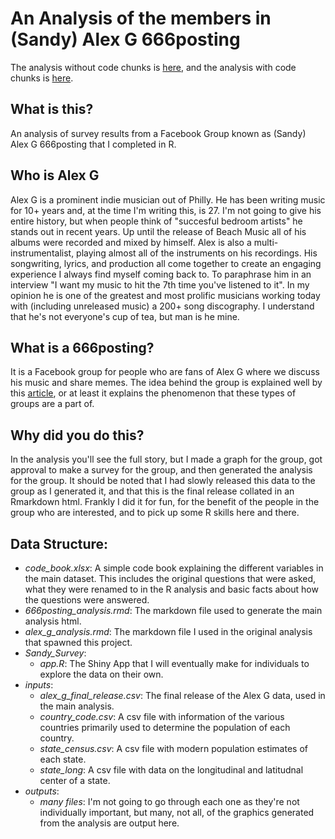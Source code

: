 # An Analysis of the members in (Sandy) Alex G 666posting
The analysis without code chunks is [here](https://bookdown.org/connect/#/apps/5642/access), and the analysis with code chunks is [here](https://htmlpreview.github.io/?https://github.com/tnieuwe/Alex_G_666posting/blob/master/666posting_analysis_w_code.html).

## What is this?
An analysis of survey results from a Facebook Group known as (Sandy) Alex G 666posting that I completed in R.

## Who is Alex G
 Alex G is a prominent indie musician out of Philly.  He has been writing music for 10+ years and, at the time I'm writing this, is 27. I'm not going to give his entire history, but when people think of "succesful bedroom artists" he stands out in recent years. Up until the release of Beach Music all of his albums were recorded and mixed by himself. Alex is also a multi-instrumentalist, playing almost all of the instruments on his recordings. His songwriting, lyrics, and production all come together to create an engaging experience I always find myself coming back to. To paraphrase him in an interview "I want my music to hit the 7th time you've listened to it". In my opinion he is one of the greatest and most prolific musicians working today with (including unreleased music) a 200+ song discography. I understand that he's not everyone's cup of tea, but man is he mine. 
 
 ## What is a 666posting?
It is a Facebook group for people who are fans of Alex G where we discuss his music and share memes. The idea behind the group is explained well by this [article](https://www.vice.com/en_us/article/4agvdm/facebook-shitposting-groups-are-the-new-fan-clubs-for-indie-bands), or at least it explains the phenomenon that these types of groups are a part of.

## Why did you do this?
In the analysis you'll see the full story, but I made a graph for the group, got approval to make a survey for the group, and then generated the analysis for the group. It should be noted that I had slowly released this data to the group as I generated it, and that this is the final release collated in an Rmarkdown html. Frankly I did it for fun, for the benefit of the people in the group who are interested, and to pick up some R skills here and there.

## Data Structure:
+ *code_book.xlsx*: A simple code book explaining the different variables in the main dataset. This includes the original questions that were asked, what they were renamed to in the R analysis and basic facts about how the questions were answered.
+ *666posting_analysis.rmd*: The markdown file used to generate the main analysis html.
+ *alex_g_analysis.rmd*: The markdown file I used in the original analysis that spawned this project.
+ *Sandy_Survey*:
   + *app.R*: The Shiny App that I will eventually make for individuals to explore the data on their own.
+ *inputs*:
   + *alex_g_final_release.csv*: The final release of the Alex G data, used in the main analysis.
   + *country_code.csv*: A csv file with information of the various countries primarily used to determine the population of each country.
   + *state_census.csv*: A csv file with modern population estimates of each state.
   + *state_long*: A csv file with data on the longitudinal and latitudnal center of a state. 
+ *outputs*:
   + *many files*: I'm not going to go through each one as they're not individually important, but many, not all, of the graphics generated from the analysis are output here. 
